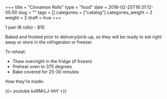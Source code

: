 +++
title = "Cinnamon Rolls"
type = "food"
date = 2018-02-25T16:31:12-05:00
slug = ""
tags = []
categories = ["catalog"]
categories_weight = 2
weight = 2
draft = true
+++

1 pan (8 rolls) - $10

Baked and frosted prior to delivery/pick-up, so they will be ready to eat right away or store in the refrigerator or freezer.

To reheat: 

* Thaw overnight in the fridge (if frozen)
* Preheat oven to 375 degrees 
* Bake covered for 25-30 minutes

How they're made:

{{< youtube ksRMrLJ-hhY >}}